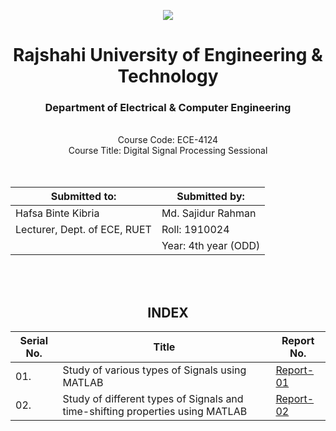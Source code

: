 
<div align="center">
<p align="center">
  <img src="https://github.com/labib1910024/ECE-4124_1910024/assets/87533597/188eb1a6-2d3b-4d71-acb1-0fe61006fd18">
</p>

<h1>Rajshahi University of Engineering & Technology</h1>

<h3 style="text-align: center;">Department of Electrical & Computer Engineering</h3>
</div>
<div align="center">
<br> 
  Course Code: ECE-4124


</br>
Course Title: Digital Signal Processing Sessional</br></br></br>
</div>
<div align="center">

| Submitted to:   | Submitted by: |
|-----------------|----------------|
| Hafsa Binte Kibria | Md. Sajidur Rahman |
| Lecturer, Dept. of ECE, RUET | Roll: 1910024 |
|                    |  Year: 4th year (ODD) |              |

</div>

<br><br> 

<div align="center">

## INDEX

<div align="center">

|Serial No.|Title|Report No.|
|------------|----------------|----------|
|01.|Study of various types of Signals using MATLAB|[Report-01](https://github.com/RTurjo/ECE-4124-Digital-Signal-Processing-Sessional/blob/main/Report_01.md)|
|02.|Study of different types of Signals and time-shifting properties using MATLAB|[Report-02](https://github.com/RTurjo/ECE-4124-1910026/blob/main/Report_02.md)|
</div>

